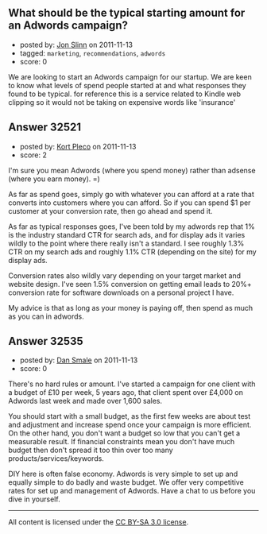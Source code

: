 ## What should be the typical starting amount for an Adwords campaign?

- posted by: [Jon Slinn](https://stackexchange.com/users/-1/14370-jon-slinn) on 2011-11-13
- tagged: `marketing`, `recommendations`, `adwords`
- score: 0

We are looking to start an Adwords campaign for our startup. We are keen to know what levels of spend people started at and what responses they found to be typical. for reference this is a service related to Kindle web clipping so it would not be taking on expensive words like 'insurance'


## Answer 32521

- posted by: [Kort Pleco](https://stackexchange.com/users/-1/7876-kort-pleco) on 2011-11-13
- score: 2

I'm sure you mean Adwords (where you spend money) rather than adsense (where you earn money). =)

As far as spend goes, simply go with whatever you can afford at a rate that converts into customers where you can afford. So if you can spend $1 per customer at your conversion rate, then go ahead and spend it. 

As far as typical responses goes, I've been told by my adwords rep that 1% is the industry standard CTR for search ads, and for display ads it varies wildly to the point where there really isn't a standard. I see roughly 1.3% CTR on my search ads and roughly 1.1% CTR (depending on the site) for my display ads. 

Conversion rates also wildly vary depending on your target market and website design. I've seen 1.5% conversion on getting email leads to 20%+ conversion rate for software downloads on a personal project I have.

My advice is that as long as your money is paying off, then spend as much as you can in adwords. 


## Answer 32535

- posted by: [Dan Smale](https://stackexchange.com/users/-1/14404-dan-smale) on 2011-11-13
- score: 0

There's no hard rules or amount. I've started a campaign for one client with a budget of £10 per week, 5 years ago, that client spent over £4,000 on Adwords last week and made over 1,600 sales.

You should start with a small budget, as the first few weeks are about test and adjustment and increase spend once your campaign is more efficient. On the other hand, you don't want a budget so low that you can't get a measurable result. If financial constraints mean you don't have much budget then don't spread it too thin over too many products/services/keywords.

DIY here is often false economy. Adwords is very simple to set up and equally simple to do badly and waste budget. We offer very competitive rates for set up and management of Adwords. Have a chat to us before you dive in yourself.




---

All content is licensed under the [CC BY-SA 3.0 license](https://creativecommons.org/licenses/by-sa/3.0/).
